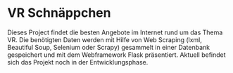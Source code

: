 # VR Schnäppchen
Dieses Project findet die besten Angebote im Internet rund um das Thema VR. Die benötigten Daten werden mit Hilfe von Web Scraping (lxml, Beautiful Soup, Selenium oder Scrapy) gesammelt in einer Datenbank gespeichert und mit dem Webframework Flask präsentiert. Aktuell befindet sich das Projekt noch in der Entwicklungsphase.
